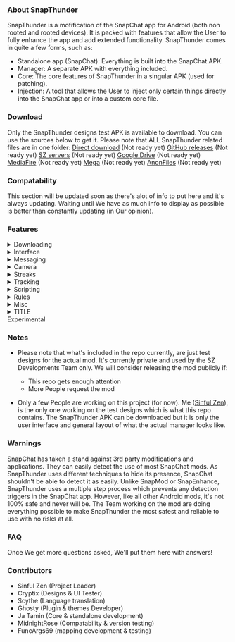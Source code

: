 ### About SnapThunder
SnapThunder is a mofification of the SnapChat app for Android (both non rooted and rooted devices). It is packed with features that allow the User to fully enhance the app and add extended functionality. SnapThunder comes in quite a few forms, such as:
- Standalone app (SnapChat): Everything is built into the SnapChat APK.
- Manager: A separate APK with everything included.
- Core: The core features of SnapThunder in a singular APK (used for patching).
- Injection: A tool that allows the User to inject only certain things directly into the SnapChat app or into a custom core file.

### Download
Only the SnapThunder designs test APK is available to download. You can use the sources below to get it. Please note that ALL SnapThunder related files are in one folder:
[Direct download](https://google.com/404) (Not ready yet)
[GitHub releases](https://google.com/404) (Not ready yet)
[SZ servers](https://google.com/404) (Not ready yet)
[Google Drive](https://google.com/404) (Not ready yet)
[MediaFire](https://google.com/404) (Not ready yet)
[Mega](https://google.com/404) (Not ready yet)
[AnonFiles](https://google.com/404) (Not ready yet)

### Compatability
This section will be updated soon as there's alot of info to put here and it's always updating. Waiting until We have as much info to display as possible is better than constantly updating (in Our opinion).

### Features
<details closed>
  <summary>Downloading</summary>
   
`This section will be updated soon!`

</details>

<details closed>
  <summary>Interface</summary>
   
`This section will be updated soon!`

</details>

<details closed>
  <summary>Messaging</summary>
   
`This section will be updated soon!`

</details>

<details closed>
  <summary>Camera</summary>
   
`This section will be updated soon!`

</details>

<details closed>
  <summary>Streaks</summary>
   
`This section will be updated soon!`

</details>

<details closed>
  <summary>Tracking</summary>
   
`This section will be updated soon!`

</details>

<details closed>
  <summary>Scripting</summary>
   
`This section will be updated soon!`

</details>

<details closed>
  <summary>Rules</summary>
   
`This section will be updated soon!`

</details>

<details closed>
  <summary>Misc</summary>
   
`This section will be updated soon!`

</details>

<details closed>
  <summary>TITLE</summary>
   
`This section will be updated soon!`

</details>Experimental

### Notes
- Please note that what's included in the repo currently, are just test designs for the actual mod. It's currently private and used by the SZ Developments Team only. We will consider releasing the mod publicly if:
  - This repo gets enough attention
  - More People request the mod
 
- Only a few People are working on this project (for now). Me ([Sinful Zen](https://github.com/SinfulZen/SnapThunder)), is the only one working on the test designs which is what this repo contains. The SnapThunder APK can be downloaded but it is only the user interface and general layout of what the actual manager looks like.

### Warnings
SnapChat has taken a stand against 3rd party modifications and applications. They can easily detect the use of most SnapChat mods. As SnapThunder uses different techniques to hide its presence, SnapChat shouldn't be able to detect it as easily. Unlike SnapMod or SnapEnhance, SnapThunder uses a multiple step process which prevents any detection triggers in the SnapChat app. However, like all other Android mods, it's not 100% safe and never will be. The Team working on the mod are doing everything possible to make SnapThunder the most safest and reliable to use with no risks at all.

### FAQ
Once We get more questions asked, We'll put them here with answers!

### Contributors
 - Sinful Zen (Project Leader)
 - Cryptix (Designs & UI Tester)
 - Scythe (Language translation)
 - Ghosty (Plugin & themes Developer)
 - Ja Tamin (Core & standalone development)
 - MidnightRose (Compatability & version testing)
 - FuncArgs69 (mapping development & testing)
